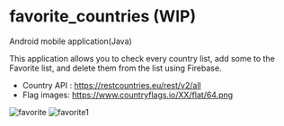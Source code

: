 # favorite_countries (WIP)
Android mobile application(Java)

This application allows you to check every country list, add some to the Favorite list, and delete them from the list using Firebase.
* Country API : https://restcountries.eu/rest/v2/all
* Flag images:  https://www.countryflags.io/XX/flat/64.png

![favorite](https://user-images.githubusercontent.com/41781756/129946615-0caf20d4-8f3f-40cd-a745-faf1d3c1b789.PNG)
![favorite1](https://user-images.githubusercontent.com/41781756/129946627-f3f5d65b-865e-4800-adef-0ec81cfc55e6.PNG)
